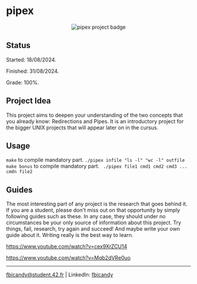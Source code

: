 # pipex 

<p align="center">
  <img src="https://github.com/FreddyBicandy50/pipex/blob/main/ft_pipexe.png" alt="pipex project badge"/>
</p>

## Status
Started: 18/08/2024.

Finished: 31/08/2024.

Grade: 100%.

## Project Idea
This project aims to deepen your understanding of the two concepts that you already know: Redirections and Pipes. It is an introductory project for the bigger UNIX projects that will appear later on in the cursus.

## Usage
``make`` to compile mandatory part.
``./pipex infile "ls -l" "wc -l" outfile``
``make bonus`` to compile mandatory part.
`` ./pipex file1 cmd1 cmd2 cmd3 ... cmdn file2``

## Guides

The most interesting part of any project is the research that goes behind it. If you are a student, please don't miss out on that opportunity by simply following guides such as these. In any case, they should under no circumstances be your only source of information about this project. Try things, fail, research, try again and succeed! And maybe write your own guide about it. Writing really is the best way to learn.

https://www.youtube.com/watch?v=cex9XrZCU14

https://www.youtube.com/watch?v=Mqb2dVRe0uo

---
fbicandy@student.42.fr | LinkedIn: [fbicandy](https://www.linkedin.com/in/freddy-bicandy/)